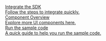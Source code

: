 <div class="md-grid-list-box">
  <a href="!UIKit_method" class="md-grid-item" target="_blank">
    <div class="grid-title">Integrate the SDK</div>
    <div class="grid-desc">Follow the steps to integrate quickly.</div>
  </a>
  <a href="!UIKit_components_info" class="md-grid-item" target="_blank">
    <div class="grid-title">Component Overview</div>
    <div class="grid-desc">Explore more UI components here.</div>
  </a>
  <a href="!ZIMKit_runsamplecode" class="md-grid-item" target="_blank">
    <div class="grid-title">Run the sample code</div>
    <div class="grid-desc">A quick guide to help you run the sample code.</div>
  </a>
</div>










